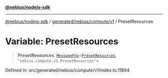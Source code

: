 [**@nebius/nodejs-sdk**](../../../../../README.md)

---

[@nebius/nodejs-sdk](../../../../../README.md) / [generated/nebius/compute/v1](../README.md) / PresetResources

# Variable: PresetResources

> **PresetResources**: [`MessageFns`](../../../../../runtime/protos/core/interfaces/MessageFns.md)\<[`PresetResources`](../interfaces/PresetResources.md), `"nebius.compute.v1.PresetResources"`\>

Defined in: src/generated/nebius/compute/v1/index.ts:11894
